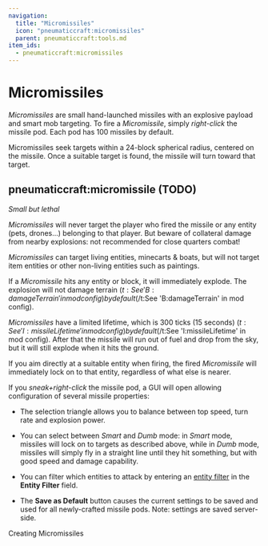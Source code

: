 ```yaml
---
navigation:
  title: "Micromissiles"
  icon: "pneumaticcraft:micromissiles"
  parent: pneumaticcraft:tools.md
item_ids:
  - pneumaticcraft:micromissiles
---
```


# Micromissiles

*Micromissiles* are small hand-launched missiles with an explosive payload and smart mob targeting. To fire a *Micromissile*, simply *right-click* the missile pod. Each pod has 100 missiles by default.

Micromissiles seek targets within a 24-block spherical radius, centered on the missile. Once a suitable target is found, the missile will turn toward that target.

## pneumaticcraft:micromissile (TODO)

<GameScene zoom={4}>
  <Entity id="pneumaticcraft:micromissile" y={-0.3} />
</GameScene>

*Small but lethal*

*Micromissiles* will never target the player who fired the missile or any entity (pets, drones...) belonging to that player. But beware of collateral damage from nearby explosions: not recommended for close quarters combat!

*Micromissiles* can target living entities, minecarts & boats, but will not target item entities or other non-living entities such as paintings.

If a *Micromissile* hits any entity or block, it will immediately explode. The explosion will not damage terrain <Color hex="#880">$(t:See 'B:damageTerrain' in mod config)by default$(/t:See 'B:damageTerrain' in mod config)</Color>.

*Micromissiles* have a limited lifetime, which is 300 ticks (15 seconds) <Color hex="#880">$(t:See 'I:missileLifetime' in mod config)by default$(/t:See 'I:missileLifetime' in mod config)</Color>. After that the missile will run out of fuel and drop from the sky, but it will still explode when it hits the ground.

If you aim directly at a suitable entity when firing, the fired *Micromissile* will immediately lock on to that entity, regardless of what else is nearer.

If you *sneak+right-click* the missile pod, a GUI will open allowing configuration of several missile properties:
- The selection triangle allows you to balance between top speed, turn rate and explosion power.


- You can select between *Smart* and *Dumb* mode: in *Smart* mode, missiles will lock on to targets as described above, while in *Dumb* mode, missiles will simply fly in a straight line until they hit something, but with good speed and damage capability.
- You can filter which entities to attack by entering an [entity filter](../entity_filter.md) in the **Entity Filter** field.


- The **Save as Default** button causes the current settings to be saved and used for all newly-crafted missile pods. Note: settings are saved server-side.

Creating Micromissiles

<Recipe id="pneumaticcraft:micromissiles" />

